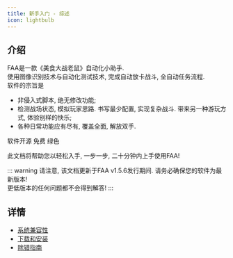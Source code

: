 ```yaml
---
title: 新手入门 - 综述
icon: lightbulb
---
```


## 介绍

FAA是一款《美食大战老鼠》自动化小助手.   
使用图像识别技术与自动化测试技术, 完成自动放卡战斗, 全自动任务流程.  
软件的宗旨是  
* 非侵入式脚本, 绝无修改功能;
* 检测战场状态, 模拟玩家思路. 书写最少配置, 实现复杂战斗. 带来另一种游玩方式, 体验别样的快乐;
* 各种日常功能应有尽有, 覆盖全面, 解放双手.
  
软件开源 免费 绿色  

此文档将帮助您以轻松入手, 一步一步, 二十分钟内上手使用FAA!  
  
::: warning 请注意, 该文档更新于FAA v1.5.6发行期间. 请务必确保您的软件为最新版本!  
更低版本的任何问题都不会得到解答! 
::: 

## 详情

- [系统兼容性](compatibility.md)
- [下载和安装](download.md)
- [除错指南](error.md)
